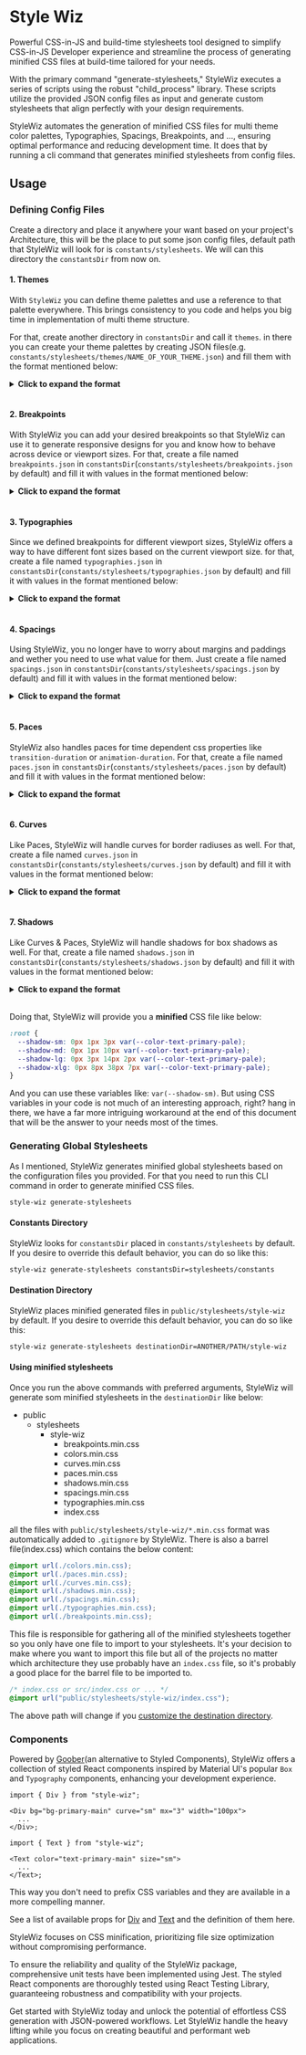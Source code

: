 # Style Wiz

Powerful CSS-in-JS and build-time stylesheets tool designed to simplify CSS-in-JS Developer experience and streamline the process of generating minified CSS files at build-time tailored for your needs.

With the primary command "generate-stylesheets," StyleWiz executes a series of scripts using the robust "child_process" library. These scripts utilize the provided JSON config files as input and generate custom stylesheets that align perfectly with your design requirements.

StyleWiz automates the generation of minified CSS files for multi theme color palettes, Typographies, Spacings, Breakpoints, and ..., ensuring optimal performance and reducing development time.
It does that by running a cli command that generates minified stylesheets from config files.

## Usage

### Defining Config Files

Create a directory and place it anywhere your want based on your project's Architecture, this will be the place to put some json config files, default path that StyleWiz will look for is `constants/stylesheets`. We will can this directory the `constantsDir` from now on.

#### 1. Themes

With `StyleWiz` you can define theme palettes and use a reference to that palette everywhere. This brings consistency to you code and helps you big time in implementation of multi theme structure.

For that, create another directory in `constantsDir` and call it `themes`. in there you can create your theme palettes by creating JSON files(e.g. `constants/stylesheets/themes/NAME_OF_YOUR_THEME.json`) and fill them with the format mentioned below:

<details>

<summary>
  <strong>Click to expand the format</strong>
</summary>

```json
{
  "brand": {
    "main": "A valid css color, for example #333",
    "hover": "A valid css color, for example #333",
    "light": "A valid css color, for example #333",
    "lighter": "A valid css color, for example #333",
    "dark": "A valid css color, for example #333",
    "darker": "A valid css color, for example #333",
    "pale": "A valid css color, for example #333",
    "paler": "A valid css color, for example #333",
    "variant": "A valid css color, for example #333"
  },
  "bg": {
    "primary": {
      "main": "A valid css color, for example #333",
      "hover": "A valid css color, for example #333",
      "light": "A valid css color, for example #333",
      "lighter": "A valid css color, for example #333",
      "dark": "A valid css color, for example #333",
      "darker": "A valid css color, for example #333",
      "pale": "A valid css color, for example #333",
      "paler": "A valid css color, for example #333",
      "variant": "A valid css color, for example #333"
    },
    "secondary": {
      "main": "A valid css color, for example #333",
      "hover": "A valid css color, for example #333",
      "light": "A valid css color, for example #333",
      "lighter": "A valid css color, for example #333",
      "dark": "A valid css color, for example #333",
      "darker": "A valid css color, for example #333",
      "pale": "A valid css color, for example #333",
      "paler": "A valid css color, for example #333",
      "variant": "A valid css color, for example #333"
    },
    "tertiary": {
      "main": "A valid css color, for example #333",
      "hover": "A valid css color, for example #333",
      "light": "A valid css color, for example #333",
      "lighter": "A valid css color, for example #333",
      "dark": "A valid css color, for example #333",
      "darker": "A valid css color, for example #333",
      "pale": "A valid css color, for example #333",
      "paler": "A valid css color, for example #333",
      "variant": "A valid css color, for example #333"
    },
    "disabled": {
      "main": "A valid css color, for example #333",
      "hover": "A valid css color, for example #333",
      "light": "A valid css color, for example #333",
      "lighter": "A valid css color, for example #333",
      "dark": "A valid css color, for example #333",
      "darker": "A valid css color, for example #333",
      "pale": "A valid css color, for example #333",
      "paler": "A valid css color, for example #333",
      "variant": "A valid css color, for example #333"
    }
  },
  "text": {
    "primary": {
      "main": "A valid css color, for example #333",
      "hover": "A valid css color, for example #333",
      "light": "A valid css color, for example #333",
      "lighter": "A valid css color, for example #333",
      "dark": "A valid css color, for example #333",
      "darker": "A valid css color, for example #333",
      "pale": "A valid css color, for example #333",
      "paler": "A valid css color, for example #333",
      "variant": "A valid css color, for example #333"
    },
    "secondary": {
      "main": "A valid css color, for example #333",
      "hover": "A valid css color, for example #333",
      "light": "A valid css color, for example #333",
      "lighter": "A valid css color, for example #333",
      "dark": "A valid css color, for example #333",
      "darker": "A valid css color, for example #333",
      "pale": "A valid css color, for example #333",
      "paler": "A valid css color, for example #333",
      "variant": "A valid css color, for example #333"
    },
    "tertiary": {
      "main": "A valid css color, for example #333",
      "hover": "A valid css color, for example #333",
      "light": "A valid css color, for example #333",
      "lighter": "A valid css color, for example #333",
      "dark": "A valid css color, for example #333",
      "darker": "A valid css color, for example #333",
      "pale": "A valid css color, for example #333",
      "paler": "A valid css color, for example #333",
      "variant": "A valid css color, for example #333"
    },
    "disabled": {
      "main": "A valid css color, for example #333",
      "hover": "A valid css color, for example #333",
      "light": "A valid css color, for example #333",
      "lighter": "A valid css color, for example #333",
      "dark": "A valid css color, for example #333",
      "darker": "A valid css color, for example #333",
      "pale": "A valid css color, for example #333",
      "paler": "A valid css color, for example #333",
      "variant": "A valid css color, for example #333"
    }
  },
  "assistive": {
    "success": {
      "main": "A valid css color, for example #333",
      "hover": "A valid css color, for example #333",
      "light": "A valid css color, for example #333",
      "lighter": "A valid css color, for example #333",
      "dark": "A valid css color, for example #333",
      "darker": "A valid css color, for example #333",
      "pale": "A valid css color, for example #333",
      "paler": "A valid css color, for example #333",
      "variant": "A valid css color, for example #333"
    },
    "error": {
      "main": "A valid css color, for example #333",
      "hover": "A valid css color, for example #333",
      "light": "A valid css color, for example #333",
      "lighter": "A valid css color, for example #333",
      "dark": "A valid css color, for example #333",
      "darker": "A valid css color, for example #333",
      "pale": "A valid css color, for example #333",
      "paler": "A valid css color, for example #333",
      "variant": "A valid css color, for example #333"
    },
    "info": {
      "main": "A valid css color, for example #333",
      "hover": "A valid css color, for example #333",
      "light": "A valid css color, for example #333",
      "lighter": "A valid css color, for example #333",
      "dark": "A valid css color, for example #333",
      "darker": "A valid css color, for example #333",
      "pale": "A valid css color, for example #333",
      "paler": "A valid css color, for example #333",
      "variant": "A valid css color, for example #333"
    },
    "warning": {
      "main": "A valid css color, for example #333",
      "hover": "A valid css color, for example #333",
      "light": "A valid css color, for example #333",
      "lighter": "A valid css color, for example #333",
      "dark": "A valid css color, for example #333",
      "darker": "A valid css color, for example #333",
      "pale": "A valid css color, for example #333",
      "paler": "A valid css color, for example #333",
      "variant": "A valid css color, for example #333"
    }
  },
  "border": {
    "dark": {
      "main": "A valid css color, for example #333",
      "hover": "A valid css color, for example #333",
      "light": "A valid css color, for example #333",
      "lighter": "A valid css color, for example #333",
      "dark": "A valid css color, for example #333",
      "darker": "A valid css color, for example #333",
      "pale": "A valid css color, for example #333",
      "paler": "A valid css color, for example #333",
      "variant": "A valid css color, for example #333"
    },
    "light": {
      "main": "A valid css color, for example #333",
      "hover": "A valid css color, for example #333",
      "light": "A valid css color, for example #333",
      "lighter": "A valid css color, for example #333",
      "dark": "A valid css color, for example #333",
      "darker": "A valid css color, for example #333",
      "pale": "A valid css color, for example #333",
      "paler": "A valid css color, for example #333",
      "variant": "A valid css color, for example #333"
    }
  }
}
```

- I emphasize that this way, you can have multiple themes and the name of these theme files will be in `constants/stylesheets/themes/NAME_OF_YOUR_THEME.json` format. The `NAME_OF_YOUR_THEME` placeholder doesn't have any specific preferences and is obviously the name of your theme, so you can fill it with any word you want, although I recommend `LIGHT`, `DARK`, and etc.
- See the [colors document](./docs/colors.md) to understand the definition for each color variation.

Doing that, StyleWiz will provide you a **minified** CSS file like below:

```css
:root[data-theme="LIGHT"] {
  --color-brand-main: #f6be89;
  --color-bg-primary-main: #f5f5f5;
  --color-text-primary-main: #151515;
  .
  .
  .
}
```

And you can use these variables like: `var(--color-brand-main)`. But using CSS variables in your code is not much of an interesting approach, right? hang in there, we have a far more intriguing workaround at the end of this document that will be the answer to your needs most of the times.

</details>

<br />

#### 2. Breakpoints

With StyleWiz you can add your desired breakpoints so that StyleWiz can use it to generate responsive designs for you and know how to behave across device or viewport sizes. For that, create a file named `breakpoints.json` in `constantsDir`(`constants/stylesheets/breakpoints.json` by default) and fill it with values in the format mentioned below:

<details>

<summary>
  <strong>Click to expand the format</strong>
</summary>

```json
{
  "xs": "a number in px, like 414",
  "sm": "a number in px, like 576",
  "md": "a number in px, like 768",
  "lg": "a number in px, like 992",
  "xl": "a number in px, like 1200",
  "xxl": "a number in px, like 1400"
}
```

</details>

<br />

#### 3. Typographies

Since we defined breakpoints for different viewport sizes, StyleWiz offers a way to have different font sizes based on the current viewport size. for that, create a file named `typographies.json` in `constantsDir`(`constants/stylesheets/typographies.json` by default) and fill it with values in the format mentioned below:

<details>

<summary>
  <strong>Click to expand the format</strong>
</summary>

```json
{
  "default": {
    "h-xxl": { "fontSize": "a number in px, like 32" },
    "h-xl": { "fontSize": "a number in px, like 26" },
    "h-lg": { "fontSize": "a number in px, like 24" },
    "h-md": { "fontSize": "a number in px, like 20" },
    "h-sm": { "fontSize": "a number in px, like 18" },
    "lg": { "fontSize": "a number in px, like 16" },
    "md": { "fontSize": "a number in px, like 14" },
    "sm": { "fontSize": "a number in px, like 12" },
    "xsm": { "fontSize": "a number in px, like 10" }
  },
  // a breakpoint key, for example:
  "sm": {
    "h-xxl": { "fontSize": "a number in px, for example 42" },
    "h-xl": { "fontSize": "a number in px, for example 34" },
    "h-lg": { "fontSize": "a number in px, for example 28" },
    "h-md": { "fontSize": "a number in px, for example 24" },
    "h-sm": { "fontSize": "a number in px, for example 20" },
    "lg": { "fontSize": "a number in px, for example 18" },
    "md": { "fontSize": "a number in px, for example 16" },
    "sm": { "fontSize": "a number in px, for example 14" },
    "xsm": { "fontSize": "a number in px, for example 12" }
  },
  // or
  "lg": {
    "h-xxl": { "fontSize": "a number in px, for example 58" },
    "h-xl": { "fontSize": "a number in px, for example 42" },
    "h-lg": { "fontSize": "a number in px, for example 34" },
    "h-md": { "fontSize": "a number in px, for example 28" },
    "h-sm": { "fontSize": "a number in px, for example 24" },
    "lg": { "fontSize": "a number in px, for example 20" },
    "md": { "fontSize": "a number in px, for example 18" },
    "sm": { "fontSize": "a number in px, for example 16" },
    "xsm": { "fontSize": "a number in px, for example 14" }
  }
}
```

- The `default` key is a reserved word and its values will be applied to all viewport sizes unless another more specific viewport overrides them (mobile-first).

- The _sm_ and _lg_ keys, are breakpoint and can be any of the keys mentioned in the breakpoints section.

Doing that, StyleWiz will provide you a **minified** CSS file like below:

```css
:root {
  --font-size-h-xxl: 32px;
  .
  .
  .
  --font-size-xsm: 10px;
}
@media (min-width: 576px) {
  :root {
    --font-size-h-xxl: 42px;
    .
    .
    .
    --font-size-xsm: 12px;
  }
}
@media (min-width: 992px) {
  :root {
    --font-size-h-xxl: 58px;
    .
    .
    .
    --font-size-xsm: 14px;
  }
}
```

And you can use these variables like: `var(--font-size-h-xxl)` and don't worry about what viewport you are in, CSS will take care of that and will recognize what value to return. But using CSS variables in your code is not much of an interesting approach, right? hang in there, we have a far more intriguing workaround at the end of this document that will be the answer to your needs most of the times.

</details>

<br />

#### 4. Spacings

Using StyleWiz, you no longer have to worry about margins and paddings and wether you need to use what value for them. Just create a file named `spacings.json` in `constantsDir`(`constants/stylesheets/spacings.json` by default) and fill it with values in the format mentioned below:

<details>

<summary>
  <strong>Click to expand the format</strong>
</summary>

```json
{
  "auto": "auto",
  "0": "0rem",
  "0_5": "a value for margin & padding, like 0.125rem",
  "1": "a value for margin & padding, like 0.25rem",
  "2": "a value for margin & padding, like 0.5rem",
  "3": "a value for margin & padding, like 0.75rem",
  "4": "a value for margin & padding, like 1rem",
  "5": "a value for margin & padding, like 1.5rem",
  "6": "a value for margin & padding, like 2rem",
  "7": "a value for margin & padding, like 3rem",
  "8": "a value for margin & padding, like 5rem"
}
```

With this approach, you don't need to use values with units inside of your code or try to remember them, you only need to mention the corresponding shorthands, for example `1` for `0.25rem`.

Doing that, StyleWiz will provide you a **minified** CSS file like below:

```css
:root {
  --spacing-0: 0rem;
  --spacing-0_5: 0.125rem;
  --spacing-1: 0.25rem;
  --spacing-2: 0.5rem;
  --spacing-3: 0.75rem;
  --spacing-4: 1rem;
  --spacing-5: 1.5rem;
  --spacing-6: 2rem;
  --spacing-7: 3rem;
  --spacing-8: 5rem;
  --spacing-auto: auto;
}
```

And you can use these variables like: `var(--spacing-1)`. But using CSS variables in your code is not much of an interesting approach, right? hang in there, we have a far more intriguing workaround at the end of this document that will be the answer to your needs most of the times.

</details>

<br />

#### 5. Paces

StyleWiz also handles paces for time dependent css properties like `transition-duration` or `animation-duration`. For that, create a file named `paces.json` in `constantsDir`(`constants/stylesheets/paces.json` by default) and fill it with values in the format mentioned below:

<details>

<summary>
  <strong>Click to expand the format</strong>
</summary>

```json
{
  "x-fast": "a number in seconds, like 0.1",
  "fast": "a number in seconds, like 0.3",
  "normal": "a number in seconds, like 0.6",
  "slow": "a number in seconds, like 0.9",
  "x-slow": "a number in seconds, like 1.5"
}
```

With this approach, you don't need to use values with units inside of your code or try to remember them, you only need to mention the corresponding shorthands, for example `x-fast` for `0.1s`.

Doing that, StyleWiz will provide you a **minified** CSS file like below:

```css
:root {
  --pace-x-fast: 0.15s;
  --pace-fast: 0.3s;
  --pace-normal: 0.6s;
  --pace-slow: 0.9s;
  --pace-x-slow: 1.5s;
}
```

And you can use these variables like: `var(--pace-x-fast)`. But using CSS variables in your code is not much of an interesting approach, right? hang in there, we have a far more intriguing workaround at the end of this document that will be the answer to your needs most of the times.

</details>

<br />

#### 6. Curves

Like Paces, StyleWiz will handle curves for border radiuses as well. For that, create a file named `curves.json` in `constantsDir`(`constants/stylesheets/curves.json` by default) and fill it with values in the format mentioned below:

<details>

<summary>
  <strong>Click to expand the format</strong>
</summary>

```json
{
  "xlg": "a value for border-radius, like 2rem",
  "lg": "a value for border-radius, like 1.5rem",
  "md": "a value for border-radius, like  1rem",
  "sm": "a value for border-radius, like 0.5rem",
  "xsm": "a value for border-radius, like 0.25rem",
  "xxsm": "a value for border-radius, like 0.125rem",
  "circle": "50%"
}
```

With this approach, you don't need to use values with units inside of your code or try to remember them, you only need to mention the corresponding shorthands, for example `sm` for `0.5rem`.

Doing that, StyleWiz will provide you a **minified** CSS file like below:

```css
:root {
  --curve-xlg: 2rem;
  .
  .
  .
  --curve-circle: 50%;
}
```

And you can use these variables like: `var(--curve-circle)`. But using CSS variables in your code is not much of an interesting approach, right? hang in there, we have a far more intriguing workaround at the end of this document that will be the answer to your needs most of the times.

</details>

<br />

#### 7. Shadows

Like Curves & Paces, StyleWiz will handle shadows for box shadows as well. For that, create a file named `shadows.json` in `constantsDir`(`constants/stylesheets/shadows.json` by default) and fill it with values in the format mentioned below:

<details>

<summary>
  <strong>Click to expand the format</strong>
</summary>

```json
{
  "sm": "a value for box shadow, like 0px 1px 3px var(--color-text-primary-pale)",
  "md": "a value for box shadow, like 0px 1px 10px var(--color-text-primary-pale)",
  "lg": "a value for box shadow, like 0px 3px 14px 2px var(--color-text-primary-pale)",
  "xlg": "a value for box shadow, like 0px 8px 38px 7px var(--color-text-primary-pale)"
}
```

With this approach, you don't need to use messy shadow values inside of your code or try to remember them, you only need to mention the corresponding shorthands, for example `sm` for `0px 1px 3px var(--color-text-primary-pale)`.

</details>

<br />

Doing that, StyleWiz will provide you a **minified** CSS file like below:

```css
:root {
  --shadow-sm: 0px 1px 3px var(--color-text-primary-pale);
  --shadow-md: 0px 1px 10px var(--color-text-primary-pale);
  --shadow-lg: 0px 3px 14px 2px var(--color-text-primary-pale);
  --shadow-xlg: 0px 8px 38px 7px var(--color-text-primary-pale);
}
```

And you can use these variables like: `var(--shadow-sm)`. But using CSS variables in your code is not much of an interesting approach, right? hang in there, we have a far more intriguing workaround at the end of this document that will be the answer to your needs most of the times.

### Generating Global Stylesheets

As I mentioned, StyleWiz generates minified global stylesheets based on the configuration files you provided. For that you need to run this CLI command in order to generate minified CSS files.

```sh
style-wiz generate-stylesheets
```

#### Constants Directory

StyleWiz looks for `constantsDir` placed in `constants/stylesheets` by default. If you desire to override this default behavior, you can do so like this:

```sh
style-wiz generate-stylesheets constantsDir=stylesheets/constants
```

#### Destination Directory

StyleWiz places minified generated files in `public/stylesheets/style-wiz` by default. If you desire to override this default behavior, you can do so like this:

```sh
style-wiz generate-stylesheets destinationDir=ANOTHER/PATH/style-wiz
```

#### Using minified stylesheets

Once you run the above commands with preferred arguments, StyleWiz will generate som minified stylesheets in the `destinationDir` like below:

- public
  - stylesheets
    - style-wiz
      - breakpoints.min.css
      - colors.min.css
      - curves.min.css
      - paces.min.css
      - shadows.min.css
      - spacings.min.css
      - typographies.min.css
      - index.css

all the files with `public/stylesheets/style-wiz/*.min.css` format was automatically added to `.gitignore` by StyleWiz. There is also a barrel file(index.css) which contains the below content:

```css
@import url(./colors.min.css);
@import url(./paces.min.css);
@import url(./curves.min.css);
@import url(./shadows.min.css);
@import url(./spacings.min.css);
@import url(./typographies.min.css);
@import url(./breakpoints.min.css);
```

This file is responsible for gathering all of the minified stylesheets together so you only have one file to import to your stylesheets. It's your decision to make where you want to import this file but all of the projects no matter which architecture they use probably have an `index.css` file, so it's probably a good place for the barrel file to be imported to.

```css
/* index.css or src/index.css or ... */
@import url("public/stylesheets/style-wiz/index.css");
```

The above path will change if you [customize the destination directory](#destination-directory).

### Components

Powered by [Goober](https://goober.rocks)(an alternative to Styled Components), StyleWiz offers a collection of styled React components inspired by Material UI's popular `Box` and `Typography` components, enhancing your development experience.

```tsx
import { Div } from "style-wiz";

<Div bg="bg-primary-main" curve="sm" mx="3" width="100px">
  ...
</Div>;
```

```tsx
import { Text } from "style-wiz";

<Text color="text-primary-main" size="sm">
  ...
</Text>;
```

This way you don't need to prefix CSS variables and they are available in a more compelling manner.

See a list of available props for [Div](./docs/components/div.md) and [Text](./docs/components/text.md) and the definition of them here.

StyleWiz focuses on CSS minification, prioritizing file size optimization without compromising performance.

To ensure the reliability and quality of the StyleWiz package, comprehensive unit tests have been implemented using Jest. The styled React components are thoroughly tested using React Testing Library, guaranteeing robustness and compatibility with your projects.

Get started with StyleWiz today and unlock the potential of effortless CSS generation with JSON-powered workflows. Let StyleWiz handle the heavy lifting while you focus on creating beautiful and performant web applications.
